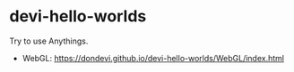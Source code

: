 # devi-hello-worlds

Try to use Anythings.

- WebGL: <https://dondevi.github.io/devi-hello-worlds/WebGL/index.html>
